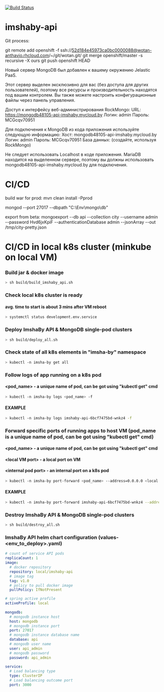 ﻿
[![Build Status](https://travis-ci.org/childRon/imshaby-api.svg?branch=master)](https://travis-ci.org/childRon/imshaby-api)

# imshaby-api


Git process:

git remote add openshift -f ssh://52d184e45973ca0bc0000088@wotan-anthavio.rhcloud.com/~/git/wotan.git/
git merge openshift/master -s recursive -X ours
git push openshift HEAD

 Новый сервер MongoDB был добавлен к вашему окружению Jelastic PaaS. 
 
 Этот сервер выделен эксклюзивно для вас (без доступа для других пользователей), поэтому все ресурсы и производительность находятся под вашим контролем. Вы также можете настроить конфигурационные файлы через панель управления. 

 Доступ к интерфейсу веб-администрирования RockMongo: 
 URL: https://mongodb48105-api-imshaby.mycloud.by 
 Логин: admin 
 Пароль: MCGcqv70951
 
 Для подключения к MongoDB из кода приложения используйте следующую информацию: 
 Хост: mongodb48105-api-imshaby.mycloud.by 
 Логин: admin 
 Пароль: MCGcqv70951 
 База данных: (создайте, используя RockMongo)
 
 Не следует использовать Localhost в коде приложения. MariaDB находится на выделенном сервере, поэтому вы должны использовать mongodb48105-api-imshaby.mycloud.by для подключения.
 

#  CI/CD

build war for prod: mvn clean install -Pprod

mongod --port 27017 --dbpath "C:\Env\mongo\db"


export from beta: mongoexport --db api --collection city --username admin --password Hvd6jxKpiF --authenticationDatabase admin --jsonArray --out /tmp/city-pretty.json

#  CI/CD in local k8s cluster (minkube on local VM)
### Build jar & docker image 
```bash
> sh build/build_imshaby_api.sh
```
### Check local k8s cluster is ready
#### avg. time to start is about 3 mins after VM reboot
```bash
> systemctl status development.env.service
```
### Deploy ImshaBy API & MongoDB single-pod clusters
```bash
> sh build/deploy_all.sh
```
### Check state of all k8s elements in "imsha-by" namespace
```bash
> kubectl -n imsha-by get all
```
### Follow logs of app running on a k8s pod
#### \<pod_name\> - a unique name of pod, can be got using "kubectl get" cmd
```bash
> kubectl -n imsha-by logs <pod_name> -f
```
#### EXAMPLE
```bash
> kubectl -n imsha-by logs imshaby-api-6bcf7475bd-wnkz4 -f
```
### Forward specific ports of running apps to host VM (pod_name is a unique name of pod, can be got using "kubectl get" cmd)
#### \<pod_name\> - a unique name of pod, can be got using "kubectl get" cmd
#### \<local VM port\> - a local port on VM
#### \<internal pod port\> - an internal port on a k8s pod
```bash
> kubectl -n imsha-by port-forward <pod_name> --address=0.0.0.0 <local VM port>:<internal pod port>
```
#### EXAMPLE
```bash
> kubectl -n imsha-by port-forward imshaby-api-6bcf7475bd-wnkz4 --address=0.0.0.0 8080:8080
```
### Destroy ImshaBy API & MongoDB single-pod clusters
```bash
> sh build/destroy_all.sh
```
### ImshaBy API helm chart configuration (values-<env_to_deploy>.yaml)
```yaml
# count of service API pods
replicaCount: 1 
image:
  # docker repository
  repository: local/imshaby-api
  # image tag
  tag: v1.0
  # policy to pull docker image
  pullPolicy: IfNotPresent

# spring active profile
activeProfile: local
  
mongodb:
  # mongodb instance host
  host: mongodb
  # mongodb instance port
  port: 27017
  # mongodb instance database name
  database: api
  # mongodb user name
  user: api_admin
  # mongodb password
  password: api_admin
  
service:
  # Load balancing type
  type: ClusterIP
  # Load balancing outcome port
  port: 3000
```